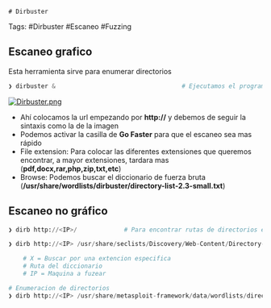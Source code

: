 	# Dirbuster 

Tags: #Dirbuster #Escaneo #Fuzzing 


## Escaneo grafico 

Esta herramienta sirve para enumerar directorios 
```python
❯ dirbuster &                                   # Ejecutamos el programa y nos saldra una interface como la siguiente:
```

[![Dirbuster.png](https://i.postimg.cc/XN1zQ39m/Dirbuster.png)](https://postimg.cc/LhfD8cC3)

* Ahí colocamos la url empezando por **http://** y debemos de seguir la sintaxis como la de la imagen
* Podemos activar la casilla de **Go Faster** para que el escaneo sea mas rápido 
* File extension: Para colocar las diferentes extensiones que queremos encontrar, a mayor extensiones, tardara mas (**pdf,docx,rar,php,zip,txt,etc**)
* Browse: Podemos buscar el diccionario de fuerza bruta (**/usr/share/wordlists/dirbuster/directory-list-2.3-small.txt**)


## Escaneo no gráfico 

```python
❯ dirb http://<IP>/             # Para encontrar rutas de directorios en la pagina web  
```

```python
❯ dirb http://<IP> /usr/share/seclists/Discovery/Web-Content/Directory-list-2.3-medium.txt -X .php

	# X = Buscar por una extencion especifica
	# Ruta del diccionario 
	# IP = Maquina a fuzear

# Enumeracion de directorios
❯ dirb http://<IP> /usr/share/metasploit-framework/data/wordlists/directory.txt 
```
